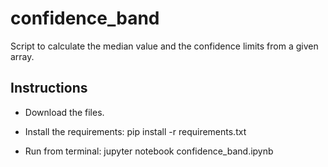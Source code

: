 # confidence_band

Script to calculate the median value and the confidence limits from a given array.

## Instructions

- Download the files.
- Install the requirements:
		pip install -r requirements.txt

- Run from terminal:
		jupyter notebook confidence_band.ipynb


